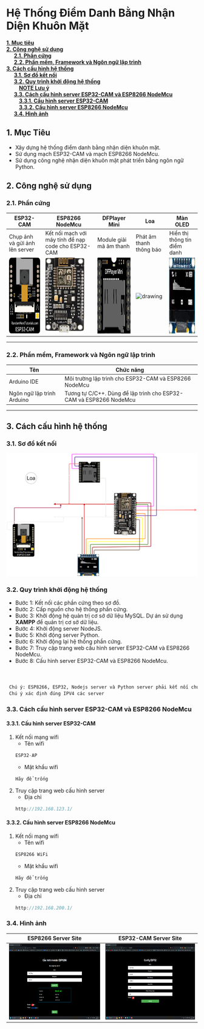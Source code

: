 # **Hệ Thống Điểm Danh Bằng Nhận Diện Khuôn Mặt**

**[1. Mục tiêu](#1-mục-tiêu)**
<br>
**[2. Công nghệ sử dụng](#2-công-nghệ-sử-dụng)**
<br>
**&nbsp;&nbsp;&nbsp;&nbsp;&nbsp;&nbsp;[2.1. Phần cứng](#21-phần-cứng)**
<br>
**&nbsp;&nbsp;&nbsp;&nbsp;&nbsp;&nbsp;[2.2. Phần mềm, Framework và Ngôn ngữ lập trình](#22-phần-mềm-framework-và-ngôn-ngữ-lập-trình)**
<br>
**[3. Cách cấu hình hệ thống](#3-cách-cấu-hình-hệ-thống)**
<br>
**&nbsp;&nbsp;&nbsp;&nbsp;&nbsp;&nbsp;[3.1. Sơ đồ kết nối](#31-sơ-đồ-kết-nối)**
<br>
**&nbsp;&nbsp;&nbsp;&nbsp;&nbsp;&nbsp;[3.2. Quy trình khởi động hệ thống](#32-quy-trình-khởi-động-hệ-thống)**
<br>
**&nbsp;&nbsp;&nbsp;&nbsp;&nbsp;&nbsp;&nbsp;&nbsp;&nbsp;&nbsp;[NOTE Lưu ý](#note-chú-ý-esp8266-esp32-nodejs-server-và-python-server-phải-kết-nối-chung-wifi)**
<br>
**&nbsp;&nbsp;&nbsp;&nbsp;&nbsp;&nbsp;[3.3. Cách cấu hình server ESP32-CAM và ESP8266 NodeMcu](#33-cách-cấu-hình-server-esp32-cam-và-esp8266-nodemcu)**
<br>
**&nbsp;&nbsp;&nbsp;&nbsp;&nbsp;&nbsp;&nbsp;&nbsp;&nbsp;&nbsp;[3.3.1. Cấu hình server ESP32-CAM](#331-cấu-hình-server-esp32-cam)**
<br>
**&nbsp;&nbsp;&nbsp;&nbsp;&nbsp;&nbsp;&nbsp;&nbsp;&nbsp;&nbsp;[3.3.2. Cấu hình server ESP8266 NodeMcu](#332-cấu-hình-server-esp8266-nodemcu)**
<br>
**&nbsp;&nbsp;&nbsp;&nbsp;&nbsp;&nbsp;[3.4. Hình ảnh](#34-hình-ảnh)**



## 1. Mục Tiêu

-   Xây dựng hệ thống điểm danh bằng nhận diện khuôn mặt.
-   Sử dụng mạch ESP32-CAM và mạch ESP8266 NodeMcu.
-   Sử dụng công nghệ nhận diện khuôn mặt phát triển bằng ngôn ngữ Python.

## 2. Công nghệ sử dụng

### 2.1. Phần cứng

| ESP32-CAM                                                                | ESP8266 NodeMcu                                                        | DFPlayer Mini                                                           | Loa                                                                                                                | Màn OLED                                                                   |
| ------------------------------------------------------------------------ | ---------------------------------------------------------------------- | ----------------------------------------------------------------------- | ------------------------------------------------------------------------------------------------------------------ | -------------------------------------------------------------------------- |
| Chụp ảnh và gửi ảnh lên server                                           | Kết nối mạch với máy tính để nạp code cho ESP32-CAM                    | Module giải mã âm thanh                                                 | Phát âm thanh thông báo                                                                                            | Hiển thị thông tin điểm danh                                               |
| <img src="doc/hardware_image/esp32-cam.png" alt="drawing" height="200"/> | <img src="doc/hardware_image/esp8266.png" alt="drawing" height="200"/> | <img src="doc/hardware_image/dfplayer.png" alt="drawing" height="200"/> | <img src="https://down-vn.img.susercontent.com/file/35415931a57d2ee083e13c6ee85aee92" alt="drawing" height="200"/> | <img src="doc/hardware_image/oled_pinout.png" alt="drawing" height="200"/> |
---
### 2.2. Phần mềm, Framework và Ngôn ngữ lập trình

| Tên                        | Chức năng                                                          |
| -------------------------- | ------------------------------------------------------------------ |
| Arduino IDE                | Môi trường lập trình cho ESP32-CAM và ESP8266 NodeMcu              |
| Ngôn ngữ lập trình Arduino | Tương tự C/C++. Dùng để lập trình cho ESP32-CAM và ESP8266 NodeMcu |
---

## 3. Cách cấu hình hệ thống

### 3.1. Sơ đồ kết nối

![Sơ đồ kết nối](doc/diagram.png)

### 3.2. Quy trình khởi động hệ thống

-   Bước 1: Kết nối các phần cứng theo sơ đồ.
-   Bước 2: Cấp nguồn cho hệ thống phần cứng.
-   Bước 3: Khởi động hệ quản trị cơ sở dữ liệu MySQL. Dự án sử dụng **XAMPP** để quản trị cơ sở dữ liệu.
-   Bước 4: Khởi động server NodeJS.
-   Bước 5: Khởi động server Python.
-   Bước 6: Khởi động lại hệ thống phần cứng.
-   Bước 7: Truy cập trang web cấu hình server ESP32-CAM và ESP8266 NodeMcu.
-   Bước 8: Cấu hình server ESP32-CAM và ESP8266 NodeMcu.

  <span style="color:red; font-size:20px; font-weight:bold"></span>
  <br>
  <span style="color:red; font-size:20px; font-weight:bold"></span>

```diff
 Chú ý: ESP8266, ESP32, Nodejs server và Python server phải kết nối chung WiFi
 Chú ý xác định đúng IPV4 các server
```

### 3.3. Cách cấu hình server ESP32-CAM và ESP8266 NodeMcu
#### 3.3.1. Cấu hình server ESP32-CAM
1. Kết nối mạng wifi
    - Tên wifi
    ```cpp
    ESP32-AP
    ```
    - Mật khẩu wifi
    ```cpp
    Hãy để trống
    ```
2. Truy cập trang web cấu hình server
    - Địa chỉ
    ```cpp
    http://192.168.123.1/
    ```
#### 3.3.2. Cấu hình server ESP8266 NodeMcu
1. Kết nối mạng wifi
    - Tên wifi
    ```cpp
    ESP8266 WiFi
    ```
    - Mật khẩu wifi
    ```cpp
    Hãy để trống
    ```
2. Truy cập trang web cấu hình server
    - Địa chỉ
    ```cpp
    http://192.168.200.1/
    ```
### 3.4. Hình ảnh
| ESP8266 Server Site                                                                    | ESP32-CAM Server Site                                                                    |
| -------------------------------------------------------------------------------------- | ---------------------------------------------------------------------------------------- |
| <img src="doc/server_config_site/esp8266_server_site.png" alt="drawing" height="200"/> | <img src="doc/server_config_site/esp32_cam_server_site.png" alt="drawing" height="200"/> |














